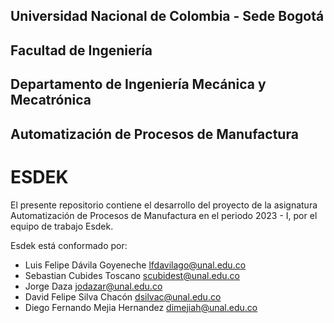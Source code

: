 ## Universidad Nacional de Colombia - Sede Bogotá
## Facultad de Ingeniería
## Departamento de Ingeniería Mecánica y Mecatrónica
## Automatización de Procesos de Manufactura

# ESDEK

El presente repositorio contiene el desarrollo del proyecto de la asignatura Automatización de Procesos de Manufactura en el periodo 2023 - I, por el equipo de trabajo Esdek.

Esdek está conformado por:
- Luis Felipe Dávila Goyeneche
lfdavilago@unal.edu.co
- Sebastian Cubides Toscano
scubidest@unal.edu.co
- Jorge Daza
jodazar@unal.edu.co
- David Felipe Silva Chacón
dsilvac@unal.edu.co
- Diego Fernando Mejia Hernandez
dimejiah@unal.edu.co
